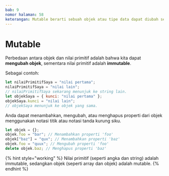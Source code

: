 ```yaml
---
bab: 9
nomor halaman: 58
keterangan: Mutable berarti sebuah objek atau tipe data dapat diubah setelah dibuat, sedangkan "immutable" berarti tidak dapat diubah. Objek yang mutable memungkinkan untuk memodifikasi status internal mereka, sementara objek yang immutable mengembalikan instance baru dengan perubahan, meninggalkan yang asli tidak berubah.
---
```


# Mutable

Perbedaan antara objek dan nilai primitif adalah bahwa kita dapat **mengubah objek**, sementara nilai primitif adalah **immutable**.

Sebagai contoh:

```javascript
let nilaiPrimitifSaya = "nilai pertama";
nilaiPrimitifSaya = "nilai lain";
// nilaiPrimitifSaya sekarang menunjuk ke string lain.
let objekSaya = { kunci: "nilai pertama" };
objekSaya.kunci = "nilai lain";
// objekSaya menunjuk ke objek yang sama.
```

Anda dapat menambahkan, mengubah, atau menghapus properti dari objek menggunakan notasi titik atau notasi tanda kurung siku.

```javascript
let objek = {};
objek.foo = "bar"; // Menambahkan properti 'foo'
objek["baz"] = "qux"; // Menambahkan properti 'baz'
objek.foo = "quux"; // Mengubah properti 'foo'
delete objek.baz; // Menghapus properti 'baz'
```

{% hint style="working" %}
Nilai primitif (seperti angka dan string) adalah immutable, sedangkan objek (seperti array dan objek) adalah mutable.
{% endhint %}
